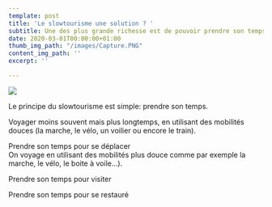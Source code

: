 ```yaml
---
template: post
title: 'Le slowtourisme une solution ? '
subtitle: Une des plus grande richesse est de pouvoir prendre son temps.
date: 2020-03-01T00:00:00+01:00
thumb_img_path: "/images/Capture.PNG"
content_img_path: ''
excerpt: ''

---
```

![](/images/Capture.PNG)

Le principe du slowtourisme est simple: prendre son temps.

Voyager moins souvent mais plus longtemps, en utilisant des mobilités douces (la marche, le vélo, un voilier ou encore le train).

Prendre son temps pour se déplacer  
On voyage en utilisant des mobilités plus douce comme par exemple la marche, le vélo, le boite à voile...).

Prendre son temps pour visiter

Prendre son temps pour se restauré